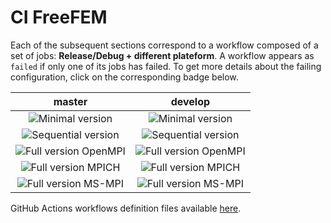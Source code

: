 # CI FreeFEM

Each of the subsequent sections correspond to a workflow composed of a set of
jobs: **Release/Debug + different plateform**.  A workflow appears as `failed`
if only one of its jobs has failed. To get more details about the failing
configuration, click on the corresponding badge below.


| master                                                                                                           | develop                                                                                                                         |
|:----------------------------------------------------------------------------------------------------------------:|:-------------------------------------------------------------------------------------------------------------------------------:|
| ![Minimal version](https://github.com/FreeFem/FreeFem-sources/actions/workflows/minimal.yml/badge.svg)           | ![Minimal version](https://github.com/FreeFem/FreeFem-sources/actions/workflows/minimal.yml/badge.svg?branch=develop)           |
| ![Sequential version](https://github.com/FreeFem/FreeFem-sources/actions/workflows/sequential.yml/badge.svg)     | ![Sequential version](https://github.com/FreeFem/FreeFem-sources/actions/workflows/sequential.yml/badge.svg?branch=develop)     |
| ![Full version OpenMPI](https://github.com/FreeFem/FreeFem-sources/actions/workflows/full-openmpi.yml/badge.svg) | ![Full version OpenMPI](https://github.com/FreeFem/FreeFem-sources/actions/workflows/full-openmpi.yml/badge.svg?branch=develop) |
| ![Full version MPICH](https://github.com/FreeFem/FreeFem-sources/actions/workflows/full-mpich.yml/badge.svg)     | ![Full version MPICH](https://github.com/FreeFem/FreeFem-sources/actions/workflows/full-mpich.yml/badge.svg?branch=develop)     |
| ![Full version MS-MPI](https://github.com/FreeFem/FreeFem-sources/actions/workflows/full-msmpi.yml/badge.svg)    | ![Full version MS-MPI](https://github.com/FreeFem/FreeFem-sources/actions/workflows/full-msmpi.yml/badge.svg?branch=develop)    |

GitHub Actions workflows definition files available [here](.github/workflows).
